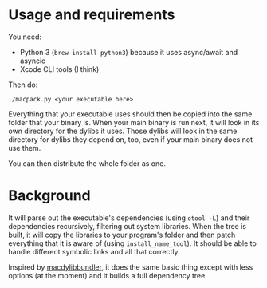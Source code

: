 # Usage and requirements

You need:

* Python 3 (`brew install python3`) because it uses async/await and asyncio
* Xcode CLI tools (I think)

Then do:

```
./macpack.py <your executable here>
```

Everything that your executable uses should then be copied into the same folder
that your binary is. When your main binary is run next, it will look in its own
directory for the dylibs it uses. Those dylibs will look in the same directory for
dylibs they depend on, too, even if your main binary does not use them.

You can then distribute the whole folder as one.

# Background
It will parse out the executable's dependencies (using `otool -L`) and their
dependencies recursively, filtering out system libraries. When the tree
is built, it will copy the libraries to your program's folder and then patch
everything that it is aware of (using `install_name_tool`). It should be able
to handle different symbolic links and all that correctly

Inspired by [macdylibbundler](https://github.com/auriamg/macdylibbundler), it does
the same basic thing except with less options (at the moment) and it builds a full
dependency tree

